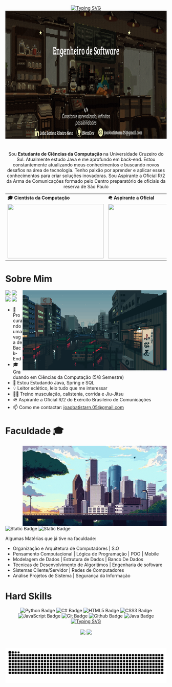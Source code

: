 <!-- Cabeçalho -->
<div align="center">
    <a href="https://git.io/typing-svg"><img src="https://readme-typing-svg.demolab.com?font=Fira+Code&weight=500&size=27&duration=2500&pause=100&color=F7F6AA&center=true&vCenter=true&multiline=true&width=524&height=100&lines=Muito+Prazer;%E2%98%85+Eu+sou+o+Neto+%E2%98%85" alt="Typing SVG" /></a> 
</div>
<img align="center" alt="" height="400px" width="900" src="./src/HeaderBanner.gif">
    
#
<!-- Corpo Texto -->
  <p align="center">Sou <b> Estudante de Ciências da Computação </b> na Universidade Cruzeiro do Sul. Atualmente estudo Java e me aprofundo em back-end.
Estou constantemente atualizando meus conhecimentos e buscando novos desafios na área de tecnologia. Tenho paixão por aprender e aplicar esses conhecimentos para criar soluções inovadoras. Sou Aspirante a Oficial R/2 da Arma de Comunicações formado pelo Centro preparatório de oficiais da reserva de São Paulo</p>

<div align="center">
  <table>
    <tr>
      <td><b>🎓 Cientista da Computação</b></td>
      <td><b>🪖 Aspirante a Oficial </b></td>
    </tr>
    <tr>
      <td><img src=".src/neto1.jpg" width="300px" height="170px"></td>
      <td><img src=".src/aspNeto.jpg" width="300px" height="170px"> </td>
    </tr>
  </table>
</div>

# Sobre Mim 
<!-- Social -->
<img align="right" alt="" width="450" height="250px" src="./src/pixel.gif">

<div align="left"> 
  <a href="https://instagram.com/batistaa.05" target="_blank"><img src="https://img.shields.io/badge/instagram-black?style=for-the-badge&logo=Instagram&logoColor=black&labelColor=%23feffbc" target="_blank"></a>
  <a href = "mailto:joaobatistarn.05@gmail.com"><img src="https://img.shields.io/badge/Gmail-black?style=for-the-badge&logo=Gmail&logoColor=black&logoSize=auto&labelColor=%23feffbc" target="_blank"></a>
  <a href = "https://wa.link/focf7d"><img src="https://img.shields.io/badge/Whatsapp-black?style=for-the-badge&logo=whatsapp&logoColor=black&logoSize=auto&labelColor=%23feffbc" target="_blank"></a>
  <a href="https://linkedin.com/in/joaobatistaneto05" target="_blank"><img src="https://img.shields.io/badge/Linkedin-black?style=for-the-badge&logo=inspire&logoColor=black&logoSize=auto&labelColor=%23feffbc" target="_blank"></a> 
</div>

- 🔭 Procurando uma vaga de Back-End
- 🎓 Graduando em Ciências da Computação (5/8 Semestre)
- 🌱 Estou Estudando Java, Spring e SQL
- 💡 Leitor eclético, leio tudo que me interessar
- 💪🏻 Treino musculação, calistenia, corrida e Jiu-Jitsu
- 🪖 Aspirante a Oficial R/2 do Exército Brasileiro de Comunicações
- 📫 Como me contactar: joaobatistarn.05@gmail.com

###

# Faculdade 🎓
<!-- Faculdade -->

<img align="right" alt="" width="450" height="250px" src="./src/city.gif">
<div align"left">
    <img alt="Static Badge" src="https://img.shields.io/badge/Ci%C3%AAncia_da_Computa%C3%A7%C3%A3o-black?style=for-the-badge&logo=gitbook&logoColor=black&logoSize=auto&labelColor=%23feffbc">
    <img alt="Static Badge" src="https://img.shields.io/badge/5%C2%BA_Semestre-black?style=for-the-badge&logo=gitbook&logoColor=black&logoSize=auto&labelColor=%23feffbc">
</div>


<p>Algumas Matérias que já tive na faculdade: </p>

- Organização e Arquitetura de Computadores | S.O <br>
- Pensamento Computacional | Lógica de Programação | POO | Mobile <br>
- Modelagem de Dados | Estrutura de Dados | Banco De Dados <br>
- Técnicas de Desenvolvimento de Algoritimos | Engenharia de software <br>
- Sistemas Cliente/Servidor | Redes de Computadores <br>
- Análise Projetos de Sistema | Segurança da Informação <br>

###

# Hard Skills 

<div align="center">
    <img alt="Python Badge" src="https://img.shields.io/badge/Python-black?style=for-the-badge&logo=python&logoColor=black&logoSize=auto&labelColor=%23feffbc">
    <img alt="C# Badge" src="https://img.shields.io/badge/C%23-black?style=for-the-badge&logo=headspace&logoColor=black&labelColor=%23feffbc">
    <img alt="HTML5 Badge" src="https://img.shields.io/badge/HTML5-black?style=for-the-badge&logo=HTML5&logoColor=black&labelColor=%23feffbc">
    <img alt="CSS3 Badge" src="https://img.shields.io/badge/CSS3-black?style=for-the-badge&logo=CSS3&logoColor=black&labelColor=%23feffbc">
    <img alt="JavaScript Badge" src="https://img.shields.io/badge/Javascript-black?style=for-the-badge&logo=Javascript&logoColor=black&labelColor=%23feffbc">
    <img alt="Git Badge" src="https://img.shields.io/badge/GIT-black?style=for-the-badge&logo=git&logoColor=black&labelColor=%23feffbc">
    <img alt="Github Badge" src="https://img.shields.io/badge/Github-black?style=for-the-badge&logo=github&logoColor=black&labelColor=%23feffbc">
    <img alt="Java Badge" src="https://img.shields.io/badge/Java-black?style=for-the-badge&logo=headspace&logoColor=black&labelColor=%23feffbc">
</div>


<!-- Github Status -->
<div style="text-align: center;" align="center">
  <a href="https://git.io/typing-svg"><img src="https://readme-typing-svg.demolab.com?font=Fira+Code&size=27&duration=2500&pause=2500&color=F7F6AA&center=true&multiline=true&width=300&height=40&lines=*+Github+Stats+*" alt="Typing SVG" /></a>
  <br><br>
  <img height="160em" src="https://github-readme-stats.vercel.app/api?username=1NetoDev&hide_title=true&theme=moltack&show_icons=true&include_all_commits=false&locale=pt-br"/>
  <img height="160em" src="https://github-readme-mwendwa.vercel.app/api/top-langs/?username=1NetoDev&layout=compact&count_private=true&theme=moltack&locale=pt-br"/>
</div>

#
<!-- Cobrinha -->
<picture align="center">
  <source media="(prefers-color-scheme: dark)" srcset="https://raw.githubusercontent.com/1NetoDev/1NetoDev/output/github-contribution-grid-snake-dark.svg">
  <source media="(prefers-color-scheme: light)" srcset="https://raw.githubusercontent.com/1NetoDev/1NetoDev/output/github-contribution-grid-snake-dark.svg">
  <img align="center" alt="github contribution grid snake animation" src="https://raw.githubusercontent.com/1NetoDev/1NetoDev/output/github-contribution-grid-snake.svg">
</picture>

<!-- Sobre mim>
<!-- <a href="https://readme-typing-svg.demolab.com/demo/?size=27&duration=3000&color=FEFFBC&multiline=true&repeat=false&width=158&height=40&lines=Sobre+Mim%3A"><img src="https://readme-typing-svg.demolab.com?font=Fira+Code&size=27&duration=3000&pause=1000&color=FEFFBC&multiline=true&repeat=false&width=158&height=40&lines=Sobre+Mim%3A" alt="Typing SVG" /></a>  -->

<!-- Faculdade>
<!-- <a href="https://readme-typing-svg.demolab.com/demo/?size=27&duration=3000&color=FEFFBC&multiline=true&repeat=false&width=158&height=40&lines=Faculdade%3A"><img src="https://readme-typing-svg.demolab.com?font=Fira+Code&size=27&duration=3000&pause=1000&color=FEFFBC&multiline=true&repeat=false&width=158&height=40&lines=Faculdade%3A" alt="Typing SVG" /></a> -->

<!-- Imagens>
 <img align="center" alt="Neto-Python" height="48" width="48" src="https://cdn.jsdelivr.net/gh/devicons/devicon@latest/icons/python/python-original-wordmark.svg" />
  <img align="center" alt="Neto-C#" height="48" width="48"src="https://cdn.jsdelivr.net/gh/devicons/devicon@latest/icons/csharp/csharp-original.svg" />
  <img align="center" alt="Neto-Java" height="48" width="48" src="https://cdn.jsdelivr.net/gh/devicons/devicon@latest/icons/java/java-original-wordmark.svg" />
  <img align="center" alt="Neto-HTML" height="48" width="48" src="https://cdn.jsdelivr.net/gh/devicons/devicon@latest/icons/html5/html5-original-wordmark.svg" />
  <img align="center" alt="Neto-CSS" height="48" width="48" src="https://cdn.jsdelivr.net/gh/devicons/devicon@latest/icons/css3/css3-original-wordmark.svg" />
  <img align="center" alt="Neto-JS" height="47" width="47" src="https://cdn.jsdelivr.net/gh/devicons/devicon@latest/icons/javascript/javascript-original.svg" /> -->

